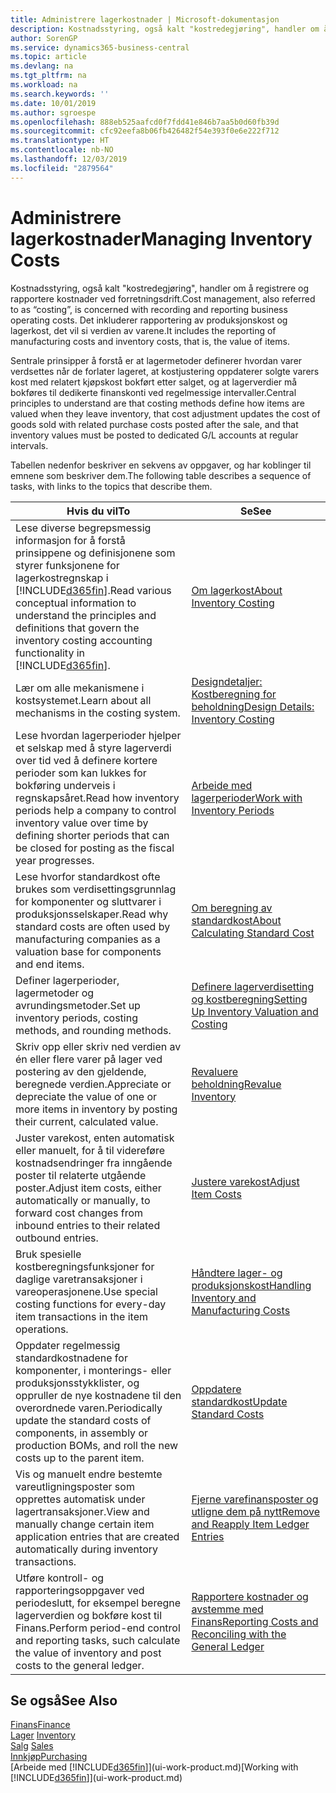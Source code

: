 ```yaml
---
title: Administrere lagerkostnader | Microsoft-dokumentasjon
description: Kostnadsstyring, også kalt "kostredegjøring", handler om å registrere og rapportere kostnader ved forretningsdrift. Det inkluderer rapportering av produksjonskost og lagerkost, det vil si verdien av varene.
author: SorenGP
ms.service: dynamics365-business-central
ms.topic: article
ms.devlang: na
ms.tgt_pltfrm: na
ms.workload: na
ms.search.keywords: ''
ms.date: 10/01/2019
ms.author: sgroespe
ms.openlocfilehash: 888eb525aafcd0f7fdd41e846b7aa5b0d60fb39d
ms.sourcegitcommit: cfc92eefa8b06fb426482f54e393f0e6e222f712
ms.translationtype: HT
ms.contentlocale: nb-NO
ms.lasthandoff: 12/03/2019
ms.locfileid: "2879564"
---
```

# <a name="managing-inventory-costs"></a><span data-ttu-id="53771-104">Administrere lagerkostnader</span><span class="sxs-lookup"><span data-stu-id="53771-104">Managing Inventory Costs</span></span>
<span data-ttu-id="53771-105">Kostnadsstyring, også kalt "kostredegjøring", handler om å registrere og rapportere kostnader ved forretningsdrift.</span><span class="sxs-lookup"><span data-stu-id="53771-105">Cost management, also referred to as “costing”, is concerned with recording and reporting business operating costs.</span></span> <span data-ttu-id="53771-106">Det inkluderer rapportering av produksjonskost og lagerkost, det vil si verdien av varene.</span><span class="sxs-lookup"><span data-stu-id="53771-106">It includes the reporting of manufacturing costs and inventory costs, that is, the value of items.</span></span>   

<span data-ttu-id="53771-107">Sentrale prinsipper å forstå er at lagermetoder definerer hvordan varer verdsettes når de forlater lageret, at kostjustering oppdaterer solgte varers kost med relatert kjøpskost bokført etter salget, og at lagerverdier må bokføres til dedikerte finanskonti ved regelmessige intervaller.</span><span class="sxs-lookup"><span data-stu-id="53771-107">Central principles to understand are that costing methods define how items are valued when they leave inventory, that cost adjustment updates the cost of goods sold with related purchase costs posted after the sale, and that inventory values must be posted to dedicated G/L accounts at regular intervals.</span></span>

<span data-ttu-id="53771-108">Tabellen nedenfor beskriver en sekvens av oppgaver, og har koblinger til emnene som beskriver dem.</span><span class="sxs-lookup"><span data-stu-id="53771-108">The following table describes a sequence of tasks, with links to the topics that describe them.</span></span>

|<span data-ttu-id="53771-109">**Hvis du vil**</span><span class="sxs-lookup"><span data-stu-id="53771-109">**To**</span></span>|<span data-ttu-id="53771-110">**Se**</span><span class="sxs-lookup"><span data-stu-id="53771-110">**See**</span></span>|  
|------------|-------------|  
|<span data-ttu-id="53771-111">Lese diverse begrepsmessig informasjon for å forstå prinsippene og definisjonene som styrer funksjonene for lagerkostregnskap i [!INCLUDE[d365fin](includes/d365fin_md.md)].</span><span class="sxs-lookup"><span data-stu-id="53771-111">Read various conceptual information to understand the principles and definitions that govern the inventory costing accounting functionality in [!INCLUDE[d365fin](includes/d365fin_md.md)].</span></span>|[<span data-ttu-id="53771-112">Om lagerkost</span><span class="sxs-lookup"><span data-stu-id="53771-112">About Inventory Costing</span></span>](finance-learn-about-costing.md)|  
|<span data-ttu-id="53771-113">Lær om alle mekanismene i kostsystemet.</span><span class="sxs-lookup"><span data-stu-id="53771-113">Learn about all mechanisms in the costing system.</span></span>|[<span data-ttu-id="53771-114">Designdetaljer: Kostberegning for beholdning</span><span class="sxs-lookup"><span data-stu-id="53771-114">Design Details: Inventory Costing</span></span>](design-details-inventory-costing.md)|
|<span data-ttu-id="53771-115">Lese hvordan lagerperioder hjelper et selskap med å styre lagerverdi over tid ved å definere kortere perioder som kan lukkes for bokføring underveis i regnskapsåret.</span><span class="sxs-lookup"><span data-stu-id="53771-115">Read how inventory periods help a company to control inventory value over time by defining shorter periods that can be closed for posting as the fiscal year progresses.</span></span>|[<span data-ttu-id="53771-116">Arbeide med lagerperioder</span><span class="sxs-lookup"><span data-stu-id="53771-116">Work with Inventory Periods</span></span>](finance-how-to-work-with-inventory-periods.md)|
|<span data-ttu-id="53771-117">Lese hvorfor standardkost ofte brukes som verdisettingsgrunnlag for komponenter og sluttvarer i produksjonsselskaper.</span><span class="sxs-lookup"><span data-stu-id="53771-117">Read why standard costs are often used by manufacturing companies as a valuation base for components and end items.</span></span>|[<span data-ttu-id="53771-118">Om beregning av standardkost</span><span class="sxs-lookup"><span data-stu-id="53771-118">About Calculating Standard Cost</span></span>](finance-about-calculating-standard-cost.md)|
|<span data-ttu-id="53771-119">Definer lagerperioder, lagermetoder og avrundingsmetoder.</span><span class="sxs-lookup"><span data-stu-id="53771-119">Set up inventory periods, costing methods, and rounding methods.</span></span>|[<span data-ttu-id="53771-120">Definere lagerverdisetting og kostberegning</span><span class="sxs-lookup"><span data-stu-id="53771-120">Setting Up Inventory Valuation and Costing</span></span>](finance-set-up-inventory-valuation-and-costing.md)|
|<span data-ttu-id="53771-121">Skriv opp eller skriv ned verdien av én eller flere varer på lager ved postering av den gjeldende, beregnede verdien.</span><span class="sxs-lookup"><span data-stu-id="53771-121">Appreciate or depreciate the value of one or more items in inventory by posting their current, calculated value.</span></span>|[<span data-ttu-id="53771-122">Revaluere beholdning</span><span class="sxs-lookup"><span data-stu-id="53771-122">Revalue Inventory</span></span>](inventory-how-revalue-inventory.md)|
|<span data-ttu-id="53771-123">Juster varekost, enten automatisk eller manuelt, for å til videreføre kostnadsendringer fra inngående poster til relaterte utgående poster.</span><span class="sxs-lookup"><span data-stu-id="53771-123">Adjust item costs, either automatically or manually, to forward cost changes from inbound entries to their related outbound entries.</span></span>|[<span data-ttu-id="53771-124">Justere varekost</span><span class="sxs-lookup"><span data-stu-id="53771-124">Adjust Item Costs</span></span>](inventory-how-adjust-item-costs.md)|
|<span data-ttu-id="53771-125">Bruk spesielle kostberegningsfunksjoner for daglige varetransaksjoner i vareoperasjonene.</span><span class="sxs-lookup"><span data-stu-id="53771-125">Use special costing functions for every-day item transactions in the item operations.</span></span>|[<span data-ttu-id="53771-126">Håndtere lager- og produksjonskost</span><span class="sxs-lookup"><span data-stu-id="53771-126">Handling Inventory and Manufacturing Costs</span></span>](finance-handle-inventory-and-manufacturing-costs.md)|  
|<span data-ttu-id="53771-127">Oppdater regelmessig standardkostnadene for komponenter, i monterings- eller produksjonsstykklister, og oppruller de nye kostnadene til den overordnede varen.</span><span class="sxs-lookup"><span data-stu-id="53771-127">Periodically update the standard costs of components, in assembly or production BOMs, and roll the new costs up to the parent item.</span></span>|[<span data-ttu-id="53771-128">Oppdatere standardkost</span><span class="sxs-lookup"><span data-stu-id="53771-128">Update Standard Costs</span></span>](finance-how-to-update-standard-costs.md)|
|<span data-ttu-id="53771-129">Vis og manuelt endre bestemte vareutligningsposter som opprettes automatisk under lagertransaksjoner.</span><span class="sxs-lookup"><span data-stu-id="53771-129">View and manually change certain item application entries that are created automatically during inventory transactions.</span></span>|[<span data-ttu-id="53771-130">Fjerne varefinansposter og utligne dem på nytt</span><span class="sxs-lookup"><span data-stu-id="53771-130">Remove and Reapply Item Ledger Entries</span></span>](finance-how-to-remove-and-reapply-item-entries.md)|
|<span data-ttu-id="53771-131">Utføre kontroll- og rapporteringsoppgaver ved periodeslutt, for eksempel beregne lagerverdien og bokføre kost til Finans.</span><span class="sxs-lookup"><span data-stu-id="53771-131">Perform period-end control and reporting tasks, such calculate the value of inventory and post costs to the general ledger.</span></span>|[<span data-ttu-id="53771-132">Rapportere kostnader og avstemme med Finans</span><span class="sxs-lookup"><span data-stu-id="53771-132">Reporting Costs and Reconciling with the General Ledger</span></span>](finance-report-costs-and-reconcile-with-the-general-ledger.md)|

## <a name="see-also"></a><span data-ttu-id="53771-133">Se også</span><span class="sxs-lookup"><span data-stu-id="53771-133">See Also</span></span>  
 [<span data-ttu-id="53771-134">Finans</span><span class="sxs-lookup"><span data-stu-id="53771-134">Finance</span></span>](finance.md)  
 <span data-ttu-id="53771-135">[Lager](inventory-manage-inventory.md) </span><span class="sxs-lookup"><span data-stu-id="53771-135">[Inventory](inventory-manage-inventory.md) </span></span>  
 <span data-ttu-id="53771-136">[Salg](sales-manage-sales.md) </span><span class="sxs-lookup"><span data-stu-id="53771-136">[Sales](sales-manage-sales.md) </span></span>  
 [<span data-ttu-id="53771-137">Innkjøp</span><span class="sxs-lookup"><span data-stu-id="53771-137">Purchasing</span></span>](purchasing-manage-purchasing.md)  
 <span data-ttu-id="53771-138">[Arbeide med [!INCLUDE[d365fin](includes/d365fin_md.md)]](ui-work-product.md)</span><span class="sxs-lookup"><span data-stu-id="53771-138">[Working with [!INCLUDE[d365fin](includes/d365fin_md.md)]](ui-work-product.md)</span></span>
